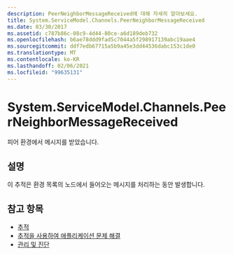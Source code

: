 ```yaml
---
description: PeerNeighborMessageReceived에 대해 자세히 알아보세요.
title: System.ServiceModel.Channels.PeerNeighborMessageReceived
ms.date: 03/30/2017
ms.assetid: c787b86c-08c9-4d44-80ce-a6d189deb732
ms.openlocfilehash: b6ae78ddd9fad5c7044a5f298917139abc19aae4
ms.sourcegitcommit: ddf7edb67715a5b9a45e3dd44536dabc153c1de0
ms.translationtype: MT
ms.contentlocale: ko-KR
ms.lasthandoff: 02/06/2021
ms.locfileid: "99635131"
---
```

# <a name="systemservicemodelchannelspeerneighbormessagereceived"></a>System.ServiceModel.Channels.PeerNeighborMessageReceived

피어 환경에서 메시지를 받았습니다.  
  
## <a name="description"></a>설명  

 이 추적은 환경 목록의 노드에서 들어오는 메시지를 처리하는 동안 발생합니다.  
  
## <a name="see-also"></a>참고 항목

- [추적](index.md)
- [추적을 사용하여 애플리케이션 문제 해결](using-tracing-to-troubleshoot-your-application.md)
- [관리 및 진단](../index.md)
